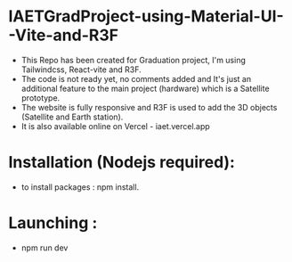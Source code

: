 # IAETGradProject-using-Material-UI--Vite-and-R3F
- This Repo has been created for Graduation project, I'm using Tailwindcss, React-vite and R3F.
- The code is not ready yet, no comments added and It's just an additional feature to the main project (hardware) which is a Satellite prototype.
- The website is fully responsive and R3F is used to add the 3D objects (Satellite and Earth station).
- It is also available online on Vercel - iaet.vercel.app

# Installation (Nodejs required):
- to install packages : npm install.
# Launching : 
- npm run dev
